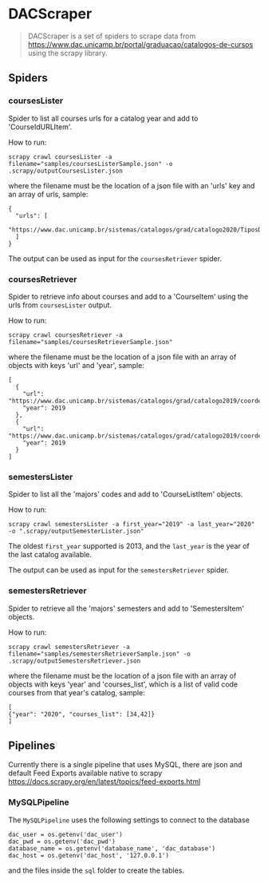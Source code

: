 # DACScraper

> DACScraper is a set of spiders to scrape data from https://www.dac.unicamp.br/portal/graduacao/catalogos-de-cursos
> using the scrapy library.

## Spiders

### coursesLister

Spider to list all courses urls for a catalog year and add to 'CourseIdURLItem'.

How to run:
```
scrapy crawl coursesLister -a filename="samples/coursesListerSample.json" -o .scrapy/outputCoursesLister.json
```
where the filename must be the location of a json file with an 'urls' key and an array of urls, sample:
``` 
{
  "urls": [
    "https://www.dac.unicamp.br/sistemas/catalogos/grad/catalogo2020/TiposDisciplinas.html"
  ]
}
```

The output can be used as input for the ```coursesRetriever``` spider.

### coursesRetriever

Spider to retrieve info about courses and add to a 'CourseItem' using the urls from ```coursesLister``` output.

How to run:
```
scrapy crawl coursesRetriever -a filename="samples/coursesRetrieverSample.json"
```
where the filename must be the location of a json file with an array of objects
with keys 'url' and 'year', sample:
``` 
[
  {
    "url": "https://www.dac.unicamp.br/sistemas/catalogos/grad/catalogo2019/coordenadorias/0023/0023.html#MC001",
    "year": 2019
  },
  {
    "url": "https://www.dac.unicamp.br/sistemas/catalogos/grad/catalogo2019/coordenadorias/0032/0032.html#MA044",
    "year": 2019
  }
]
```

### semestersLister

Spider to list all the 'majors' codes and add to 'CourseListItem' objects.

How to run:
```
scrapy crawl semestersLister -a first_year="2019" -a last_year="2020" -o ".scrapy/outputSemesterLister.json"
```
The oldest ```first_year``` supported is 2013, and the ```last_year``` is the year of the last catalog available. 

The output can be used as input for the ```semestersRetriever``` spider.


### semestersRetriever

Spider to retrieve all the 'majors' semesters and add to 'SemestersItem' objects.

How to run:
```
scrapy crawl semestersRetriever -a filename="samples/semestersRetrieverSample.json" -o .scrapy/outputSemestersRetriever.json
```
where the filename must be the location of a json file with an array of objects
with keys 'year' and 'courses_list', which is a list of valid code courses from that year's catalog, sample:
```
[
{"year": "2020", "courses_list": [34,42]}
]
```

## Pipelines

Currently there is a single pipeline that uses MySQL, there are json and default Feed Exports available native to scrapy
https://docs.scrapy.org/en/latest/topics/feed-exports.html

### MySQLPipeline
The ```MySQLPipeline``` uses the following settings to connect to the database   
```
dac_user = os.getenv('dac_user')
dac_pwd = os.getenv('dac_pwd')
database_name = os.getenv('database_name', 'dac_database')
dac_host = os.getenv('dac_host', '127.0.0.1')
```
and the files inside the ```sql``` folder to create the tables.
